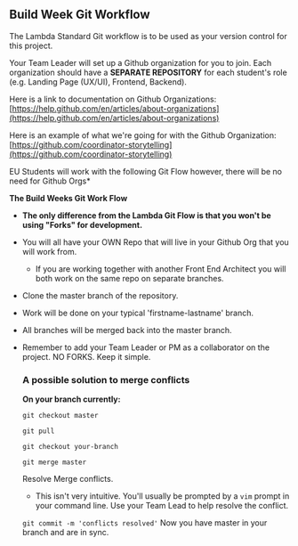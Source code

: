 ## Build Week Git Workflow

The Lambda Standard Git workflow is to be used as your version control for this project. 

Your Team Leader will set up a Github organization for you to join. Each organization should have a **SEPARATE REPOSITORY** for each student's role (e.g. Landing Page (UX/UI), Frontend, Backend).

Here is a link to documentation on Github Organizations: [https://help.github.com/en/articles/about-organizations](https://help.github.com/en/articles/about-organizations)

Here is an example of what we're going for with the Github Organization: [https://github.com/coordinator-storytelling](https://github.com/coordinator-storytelling)

EU Students will work with the following Git Flow however, there will be no need for Github Orgs*

**The Build Weeks Git Work Flow**

- **The only difference from the Lambda Git Flow is that you won't be using "Forks" for development.**
- You will all have your OWN Repo that will live in your Github Org that you will work from.
    - If you are working together with another Front End Architect you will both work on the same repo on separate branches.
- Clone the master branch of the repository.
- Work will be done on your typical 'firstname-lastname' branch.
- All branches will be merged back into the master branch.
- Remember to add your Team Leader or PM as a collaborator on the project.  NO FORKS. Keep it simple.

    ### A possible solution to merge conflicts

    **On your branch currently:** 

    `git checkout master`

    `git pull`

    `git checkout your-branch`

    `git merge master`

    Resolve Merge conflicts.

    - This isn't very intuitive. You'll usually be prompted by a `vim` prompt in your command line. Use your Team Lead to help resolve the conflict.

    `git commit -m 'conflicts resolved'`
    Now you have master in your branch and are in sync.